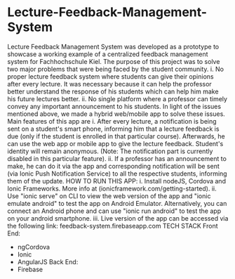 # Lecture-Feedback-Management-System
Lecture Feedback Management System was developed as a prototype to showcase a working example of a centralized feedback management system for Fachhochschule Kiel. The purpose of this project was to solve two major problems that were being faced by the student community.
i. No proper lecture feedback system where students can give their opinions after every lecture. It was necessary because it can help the professor better understand the response of his students which can help him make his future lectures better.
ii. No single platform where a professor can timely convey any important announcement to his students.
In light of the issues mentioned above, we made a hybrid web/mobile app to solve these issues. Main features of this app are
i. After every lecture, a notification is being sent on a student's smart phone, informing him that a lecture feedback is due (only if the student is enrolled in that particular course). Afterwards, he can use the web app or mobile app to give the lecture feedback. Student's identity will remain anonymous. (Note: The notification part is currently disabled in this particular feature).
ii. If a professor has an announcement to make, he can do it via the app and corresponding notification will be sent (via Ionic Push Notification Service) to all the respective students, informing them of the update.
HOW TO RUN THIS APP:
i. Install nodeJS, Cordova and Ionic Frameworks. More info at (ionicframework.com/getting-started).
ii. Use "ionic serve" on CLI to view the web version of the app and "ionic emulate android" to test the app on Android Emulator. Alternatively, you can connect an Android phone and can use "ionic run android" to test the app on your android smartphone.
iii. Live version of the app can be accessed via the following link: feedback-system.firebaseapp.com
TECH STACK
Front End:
* ngCordova
* Ionic
* AngularJS
Back End:
* Firebase
